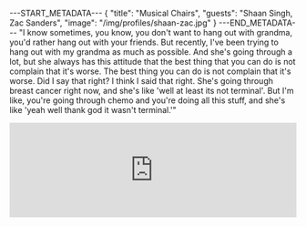 ---START_METADATA---
{
  "title": "Musical Chairs",
  "guests": "Shaan Singh, Zac Sanders",
  "image": "/img/profiles/shaan-zac.jpg"
}
---END_METADATA---
"I know sometimes, you know, you don't want to hang out with grandma, you'd rather hang out with your friends. But recently, I've been trying to hang out with my grandma as much as possible. And she's going through a lot, but she always has this attitude that the best thing that you can do is not complain that it's worse. The best thing you can do is not complain that it's worse. Did I say that right? I think I said that right. She's going through breast cancer right now, and she's like 'well at least its not terminal'. But I'm like, you're going through chemo and you're doing all this stuff, and she's like 'yeah well thank god it wasn't terminal.'"

<iframe width="100%" height="166" scrolling="no" frameborder="no" allow="autoplay" src="https://w.soundcloud.com/player/?url=https%3A//api.soundcloud.com/tracks/396410337&amp;color=%23e44434&amp;auto_play=false&amp;hide_related=false&amp;show_comments=true&amp;show_user=true&amp;show_reposts=false&amp;show_teaser=true"></iframe>
<br />
